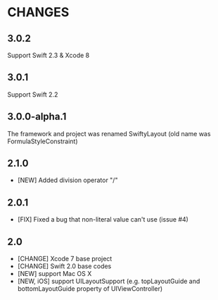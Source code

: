 # CHANGES

## 3.0.2

Support Swift 2.3 & Xcode 8

## 3.0.1

Support Swift 2.2

## 3.0.0-alpha.1

The framework and project was renamed SwiftyLayout (old name was FormulaStyleConstraint)

## 2.1.0

* [NEW] Added division operator "/"

## 2.0.1

* [FIX] Fixed a bug that non-literal value can't use (issue #4)

## 2.0

* [CHANGE] Xcode 7 base project
* [CHANGE] Swift 2.0 base codes
* [NEW] support Mac OS X
* [NEW, iOS] support UILayoutSupport (e.g. topLayoutGuide and bottomLayoutGuide property of UIViewController)
